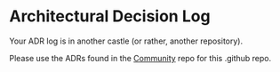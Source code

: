 # Architectural Decision Log

Your ADR log is in another castle (or rather, another repository).

Please use the ADRs found in the [Community](https://github.com/json-schema-org/community) repo for this .github repo.